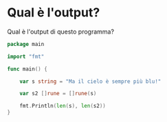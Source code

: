 # Qual è l'output?

Qual è l'output di questo programma?

```go
package main

import "fmt"

func main() {

	var s string = "Ma il cielo è sempre più blu!"

	var s2 []rune = []rune(s)

	fmt.Println(len(s), len(s2))
}
```